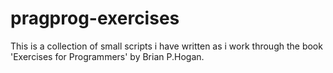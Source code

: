 # pragprog-exercises

This is a collection of small scripts i have written as i work through the book 'Exercises for Programmers' by Brian P.Hogan.
